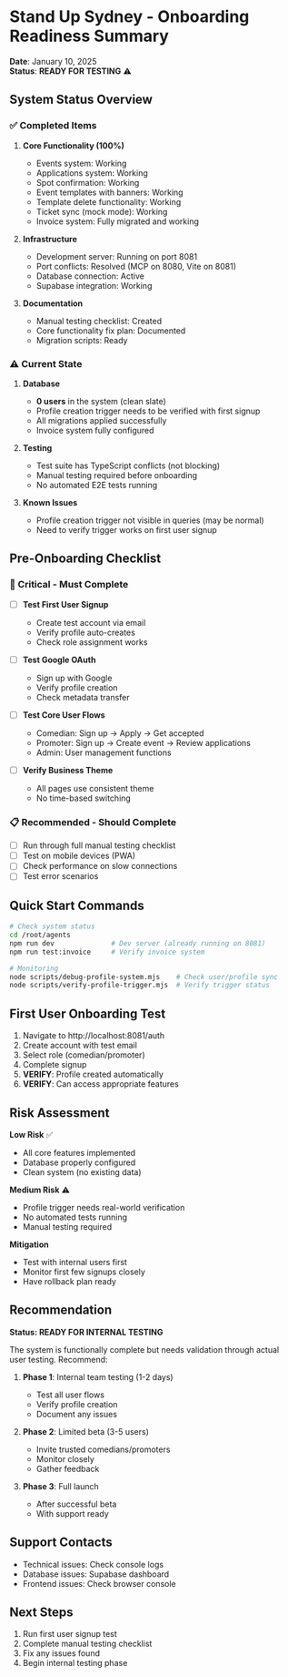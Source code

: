 # Stand Up Sydney - Onboarding Readiness Summary

**Date**: January 10, 2025  
**Status**: **READY FOR TESTING** ⚠️

## System Status Overview

### ✅ Completed Items

1. **Core Functionality (100%)**
   - Events system: Working
   - Applications system: Working  
   - Spot confirmation: Working
   - Event templates with banners: Working
   - Template delete functionality: Working
   - Ticket sync (mock mode): Working
   - Invoice system: Fully migrated and working

2. **Infrastructure**
   - Development server: Running on port 8081
   - Port conflicts: Resolved (MCP on 8080, Vite on 8081)
   - Database connection: Active
   - Supabase integration: Working

3. **Documentation**
   - Manual testing checklist: Created
   - Core functionality fix plan: Documented
   - Migration scripts: Ready

### ⚠️ Current State

1. **Database**
   - **0 users** in the system (clean slate)
   - Profile creation trigger needs to be verified with first signup
   - All migrations applied successfully
   - Invoice system fully configured

2. **Testing**
   - Test suite has TypeScript conflicts (not blocking)
   - Manual testing required before onboarding
   - No automated E2E tests running

3. **Known Issues**
   - Profile creation trigger not visible in queries (may be normal)
   - Need to verify trigger works on first user signup

## Pre-Onboarding Checklist

### 🚨 Critical - Must Complete

- [ ] **Test First User Signup**
  - Create test account via email
  - Verify profile auto-creates
  - Check role assignment works
  
- [ ] **Test Google OAuth**
  - Sign up with Google
  - Verify profile creation
  - Check metadata transfer

- [ ] **Test Core User Flows**
  - Comedian: Sign up → Apply → Get accepted
  - Promoter: Sign up → Create event → Review applications
  - Admin: User management functions

- [ ] **Verify Business Theme**
  - All pages use consistent theme
  - No time-based switching

### 📋 Recommended - Should Complete

- [ ] Run through full manual testing checklist
- [ ] Test on mobile devices (PWA)
- [ ] Check performance on slow connections
- [ ] Test error scenarios

## Quick Start Commands

```bash
# Check system status
cd /root/agents
npm run dev              # Dev server (already running on 8081)
npm run test:invoice     # Verify invoice system

# Monitoring
node scripts/debug-profile-system.mjs    # Check user/profile sync
node scripts/verify-profile-trigger.mjs  # Verify trigger status
```

## First User Onboarding Test

1. Navigate to http://localhost:8081/auth
2. Create account with test email
3. Select role (comedian/promoter)
4. Complete signup
5. **VERIFY**: Profile created automatically
6. **VERIFY**: Can access appropriate features

## Risk Assessment

**Low Risk** ✅
- All core features implemented
- Database properly configured
- Clean system (no existing data)

**Medium Risk** ⚠️
- Profile trigger needs real-world verification
- No automated tests running
- Manual testing required

**Mitigation**
- Test with internal users first
- Monitor first few signups closely
- Have rollback plan ready

## Recommendation

**Status: READY FOR INTERNAL TESTING**

The system is functionally complete but needs validation through actual user testing. Recommend:

1. **Phase 1**: Internal team testing (1-2 days)
   - Test all user flows
   - Verify profile creation
   - Document any issues

2. **Phase 2**: Limited beta (3-5 users)
   - Invite trusted comedians/promoters
   - Monitor closely
   - Gather feedback

3. **Phase 3**: Full launch
   - After successful beta
   - With support ready

## Support Contacts

- Technical issues: Check console logs
- Database issues: Supabase dashboard
- Frontend issues: Check browser console

## Next Steps

1. Run first user signup test
2. Complete manual testing checklist
3. Fix any issues found
4. Begin internal testing phase